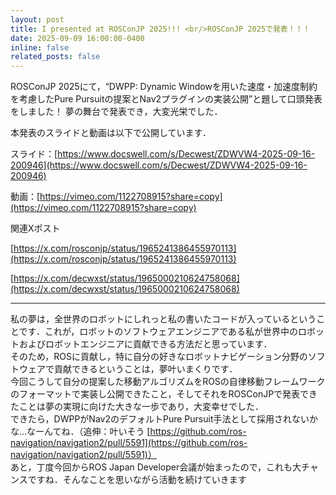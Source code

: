 ```yaml
---
layout: post
title: I presented at ROSConJP 2025!!! <br/>ROSConJP 2025で発表！！！
date: 2025-09-09 16:00:00-0400
inline: false
related_posts: false
---
```


ROSConJP 2025にて，“DWPP: Dynamic Windowを用いた速度・加速度制約を考慮したPure Pursuitの提案とNav2プラグインの実装公開”と題して口頭発表をしました！
夢の舞台で発表でき，大変光栄でした．

本発表のスライドと動画は以下で公開しています．

スライド：[https://www.docswell.com/s/Decwest/ZDWVW4-2025-09-16-200946](https://www.docswell.com/s/Decwest/ZDWVW4-2025-09-16-200946)

動画：[https://vimeo.com/1122708915?share=copy](https://vimeo.com/1122708915?share=copy)

関連Xポスト

[https://x.com/rosconjp/status/1965241386455970113](https://x.com/rosconjp/status/1965241386455970113)

[https://x.com/decwxst/status/1965000210624758068](https://x.com/decwxst/status/1965000210624758068)

---

私の夢は，全世界のロボットにしれっと私の書いたコードが入っているということです．これが，ロボットのソフトウェアエンジニアである私が世界中のロボットおよびロボットエンジニアに貢献できる方法だと思っています．<br>
そのため，ROSに貢献し，特に自分の好きなロボットナビゲーション分野のソフトウェアで貢献できるということは，夢叶いまくりです．<br>
今回こうして自分の提案した移動アルゴリズムをROSの自律移動フレームワークのフォーマットで実装し公開できたこと，そしてそれをROSConJPで発表できたことは夢の実現に向けた大きな一歩であり，大変幸せでした．<br>
できたら，DWPPがNav2のデフォルトPure Pursuit手法として採用されないかな...なーんてね．（追伸：叶いそう [https://github.com/ros-navigation/navigation2/pull/5591](https://github.com/ros-navigation/navigation2/pull/5591)）<br>
あと，丁度今回からROS Japan Developer会議が始まったので，これも大チャンスですね．そんなことを思いながら活動を続けていきます

